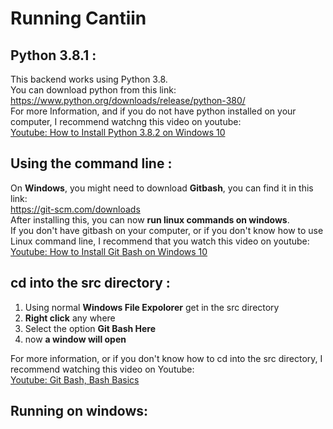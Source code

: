 # Running Cantiin #

## Python 3.8.1 : ##
This backend works using Python 3.8.  
You can download python from this link:  
<a href="https://www.python.org/downloads/release/python-380/">
https://www.python.org/downloads/release/python-380/
</a>  
For more Information, and if you do not have python 
installed on your computer, I recommend watchng this video 
on youtube:  
<a href="https://www.youtube.com/watch?v=UvcQlPZ8ecA"
target="_blank">
Youtube: How to Install Python 3.8.2 on Windows 10</a>


## Using the command line : ##
On **Windows**, you might need to download **Gitbash**, you can
 find it in this link:  
<a href="https://git-scm.com/downloads">
https://git-scm.com/downloads</a>  
After installing this, you can now 
**run linux commands on windows**.  
If you don't have gitbash on your computer, or if you don't
know how to use Linux command line, I recommend that you 
watch this video on youtube:  
<a href="https://www.youtube.com/watch?v=qdwWe9COT9k"
target="_blank">
Youtube: How to Install Git Bash on Windows 10</a>



## cd into the src directory : ##
1. Using normal **Windows File Expolorer** get in the 
src directory
2. **Right click** any where
3. Select the option **Git Bash Here**
4. now **a window will open**

For more information, or if you don't know how to cd into the
src directory, I recommend watching this video on Youtube:  
<a href="https://www.youtube.com/watch?v=oQc-2gsjgDg&t=136s"
target="_blank">
Youtube: Git Bash, Bash Basics</a>


## Running on windows: ##











